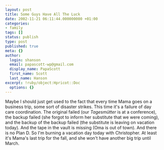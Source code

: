 ```yaml
---
layout: post
title: Some Guys Have All The Luck
date: 2002-11-21 06:11:44.000000000 +01:00
categories:
- family
tags: []
status: publish
type: post
published: true
meta: {}
author:
  login: shanson
  email: papascott-wp@gmail.com
  display_name: PapaScott
  first_name: Scott
  last_name: Hanson
excerpt: !ruby/object:Hpricot::Doc
  options: {}
---
```

<p>Maybe I should just get used to the fact that every time Mama goes on a business trip, some sort of disaster strikes. This time it's a failure of day care coordination. The original failed (our <em>Tagesmütter</em> is at a conference), the backup failed (she forgot to inform her substitute that we were coming), and the backup of the backup failed (the substitute is leaving on vacation today). And the tape in the vault is missing (Oma is out of town). And there is no Plan D. So I'm burning a vacation day today with Christopher. At least it's Mama's last trip for the fall, and she won't have another big trip until March.</p>
